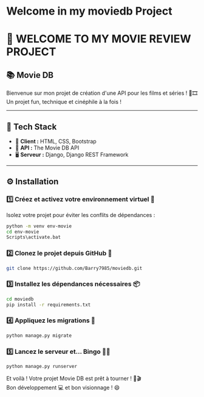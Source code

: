 # Welcome in my moviedb Project

# 🎥 **WELCOME TO MY MOVIE REVIEW PROJECT**  

## 📚 **Movie DB**  
Bienvenue sur mon projet de création d'une API pour les films et séries ! 🍿🎞️  
Un projet fun, technique et cinéphile à la fois !

---

## 🧰 **Tech Stack**  
- 🎨 **Client :** HTML, CSS, Bootstrap  
- 🔌 **API :** The Movie DB API  
- 🖥️ **Serveur :** Django, Django REST Framework  

---

## ⚙️ **Installation**

### 1️⃣ Créez et activez votre environnement virtuel 🧪  
Isolez votre projet pour éviter les conflits de dépendances :  
```bash
python -m venv env-movie  
cd env-movie  
Scripts\activate.bat
```

### 2️⃣ Clonez le projet depuis GitHub 🧬  
```bash
git clone https://github.com/Barry7985/moviedb.git
```

### 3️⃣ Installez les dépendances nécessaires 📦  
```bash
cd moviedb  
pip install -r requirements.txt
```

### 4️⃣ Appliquez les migrations 🧱  
```bash
python manage.py migrate
```

### 5️⃣ Lancez le serveur et... Bingo 🥳🎉  
```bash
python manage.py runserver
```

Et voilà ! Votre projet Movie DB est prêt à tourner ! 🍿🎬  
Bon développement 💻 et bon visionnage ! 😄
